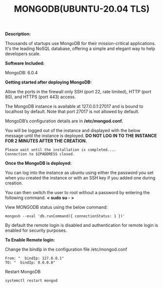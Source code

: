 ﻿---
title: MONGODB(UBUNTU-20.04 TLS)
sidebar_label: MONGODB
---

**Description:**

Thousands of startups use MongoDB for their mission-critical applications. It's the leading NoSQL database, offering a simple and elegant way to help developers scale.


**Software Included:**

MongoDB: 6.0.4

**Getting started after deploying MongoDB:**

 Allow the ports in the firewall only SSH (port 22, rate limited), HTTP (port 80), and HTTPS (port 443) access.

 The MongoDB instance is available at 127.0.0.1:27017 and is bound to localhost by default. Note that port 27017 is not allowed by default.

 MongoDB’s configuration details are in **/etc/mongod.conf.**

 You will be logged out of the instance and displayed with the below message until the instance is deployed. **DO NOT LOG IN TO THE INSTANCE FOR 2 MINUTES AFTER THE CREATION.**
~~~
Please wait until the installation is completed....
Connection to $IPADDRESS closed.
~~~

**Once the MongoDB is deployed:**

 You can log into the instance as ubuntu using either the password you set when you created the instance or with an SSH key if you added one during creation.

 You can then switch the user to root without a password by entering the following command. **< sudo su - >**

 View MONGODB status using the below command:
~~~
mongosh --eval 'db.runCommand({ connectionStatus: 1 })'
~~~

 By default the remote login is disabled and authentication for remote login is enabled for security purposes.

**To Enable Remote login:**

 Change the bindIp in the configuration file /etc/mongod.conf
~~~
From: "  bindIp: 127.0.0.1"
TO: "  bindIp: 0.0.0.0"
~~~

 Restart MongoDB
~~~
systemctl restart mongod
~~~

